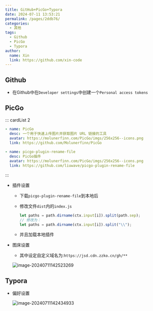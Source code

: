 ```yaml
---
title: GitHub+PicGo+Typora
date: 2024-07-11 13:53:21
permalink: /pages/2ddb76/
categories:
  - 其他
tags:
  - Github
  - PicGo
  - Typora
author: 
  name: Xin
  link: https://github.com/xin-code
---
```




## Github

- 在Github中在`Developer settings`中创建一个`Personal access tokens`



## PicGo

::: cardList 2

```yaml
- name: PicGo
  desc: 一个用于快速上传图片并获取图片 URL 链接的工具
  avatar: https://molunerfinn.com/PicGo/imgs/256x256--icons.png
  link: https://github.com/Molunerfinn/PicGo
  
- name: picgo-plugin-rename-file
  desc: PicGo插件
  avatar: https://molunerfinn.com/PicGo/imgs/256x256--icons.png
  link: https://github.com/liuwave/picgo-plugin-rename-file
```

:::



- 插件设置

  - 下载`picgo-plugin-rename-file`到本地后

  - 修改文件`dist`内的`index.js`

    ```javascript
    let paths = path.dirname(ctx.input[i]).split(path.sep);
    // 修改为：
    let paths = path.dirname(ctx.input[i]).split("\\");
    ```

  - 并且加载本地插件

- 图床设置

  - 其中设定自定义域名为:`https://jsd.cdn.zzko.cn/gh/**`

  ![image-20240711142523269](https://jsd.cdn.zzko.cn/gh/xin-code/images_store/blog/05.GitHub+PicGo+Typora_Imgs/%E5%9B%BE%E5%BA%8A%E8%AE%BE%E7%BD%AE.png)





## Typora

- 偏好设置

  ![image-20240711142434933](https://jsd.cdn.zzko.cn/gh/xin-code/images_store/blog/05.GitHub+PicGo+Typora_Imgs/%E5%81%8F%E5%A5%BD%E8%AE%BE%E7%BD%AE.png)